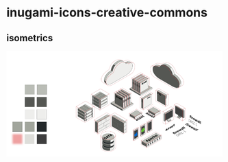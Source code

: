 # inugami-icons-creative-commons

## isometrics
![isometrics screenshot](https://raw.githubusercontent.com/inugamiio/inugami-icons-creative-commons/master/isometrics/icons_set.png)
